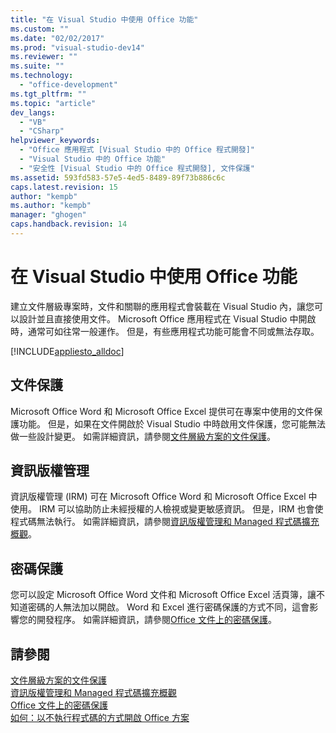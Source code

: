 ```yaml
---
title: "在 Visual Studio 中使用 Office 功能"
ms.custom: ""
ms.date: "02/02/2017"
ms.prod: "visual-studio-dev14"
ms.reviewer: ""
ms.suite: ""
ms.technology: 
  - "office-development"
ms.tgt_pltfrm: ""
ms.topic: "article"
dev_langs: 
  - "VB"
  - "CSharp"
helpviewer_keywords: 
  - "Office 應用程式 [Visual Studio 中的 Office 程式開發]"
  - "Visual Studio 中的 Office 功能"
  - "安全性 [Visual Studio 中的 Office 程式開發], 文件保護"
ms.assetid: 593fd583-57e5-4ed5-8489-89f73b886c6c
caps.latest.revision: 15
author: "kempb"
ms.author: "kempb"
manager: "ghogen"
caps.handback.revision: 14
---
```

# 在 Visual Studio 中使用 Office 功能
  建立文件層級專案時，文件和關聯的應用程式會裝載在 Visual Studio 內，讓您可以設計並且直接使用文件。  Microsoft Office 應用程式在 Visual Studio 中開啟時，通常可如往常一般運作。  但是，有些應用程式功能可能會不同或無法存取。  
  
 [!INCLUDE[appliesto_alldoc](../vsto/includes/appliesto-alldoc-md.md)]  
  
## 文件保護  
 Microsoft Office Word 和 Microsoft Office Excel 提供可在專案中使用的文件保護功能。  但是，如果在文件開啟於 Visual Studio 中時啟用文件保護，您可能無法做一些設計變更。  如需詳細資訊，請參閱[文件層級方案的文件保護](../vsto/document-protection-in-document-level-solutions.md)。  
  
## 資訊版權管理  
 資訊版權管理 \(IRM\) 可在 Microsoft Office Word 和 Microsoft Office Excel 中使用。  IRM 可以協助防止未經授權的人檢視或變更敏感資訊。  但是，IRM 也會使程式碼無法執行。  如需詳細資訊，請參閱[資訊版權管理和 Managed 程式碼擴充概觀](../vsto/information-rights-management-and-managed-code-extensions-overview.md)。  
  
## 密碼保護  
 您可以設定 Microsoft Office Word 文件和 Microsoft Office Excel 活頁簿，讓不知道密碼的人無法加以開啟。  Word 和 Excel 進行密碼保護的方式不同，這會影響您的開發程序。  如需詳細資訊，請參閱[Office 文件上的密碼保護](../vsto/password-protection-on-office-documents.md)。  
  
## 請參閱  
 [文件層級方案的文件保護](../vsto/document-protection-in-document-level-solutions.md)   
 [資訊版權管理和 Managed 程式碼擴充概觀](../vsto/information-rights-management-and-managed-code-extensions-overview.md)   
 [Office 文件上的密碼保護](../vsto/password-protection-on-office-documents.md)   
 [如何：以不執行程式碼的方式開啟 Office 方案](../vsto/how-to-open-office-solutions-without-running-code.md)  
  
  